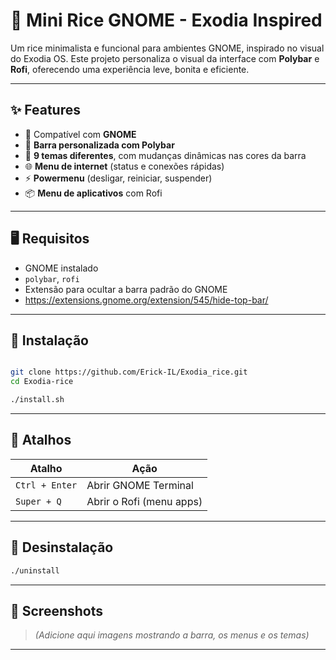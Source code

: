 # 🐧 Mini Rice GNOME - Exodia Inspired

Um rice minimalista e funcional para ambientes GNOME, inspirado no visual do Exodia OS. Este projeto personaliza o visual da interface com **Polybar** e **Rofi**, oferecendo uma experiência leve, bonita e eficiente.

---

## ✨ Features

- 🎯 Compatível com **GNOME**
- 🧩 **Barra personalizada com Polybar**
- 🎨 **9 temas diferentes**, com mudanças dinâmicas nas cores da barra
- 🌐 **Menu de internet** (status e conexões rápidas)
- ⚡ **Powermenu** (desligar, reiniciar, suspender)
- 📦 **Menu de aplicativos** com Rofi

---

## 🖥️ Requisitos

- GNOME instalado
- `polybar`, `rofi`
- Extensão para ocultar a barra padrão do GNOME
- https://extensions.gnome.org/extension/545/hide-top-bar/
---

## 🚀 Instalação

```bash

git clone https://github.com/Erick-IL/Exodia_rice.git
cd Exodia-rice

./install.sh

```

---


## 🧠 Atalhos

| Atalho           | Ação                        |
|------------------|-----------------------------|
| `Ctrl + Enter`   | Abrir GNOME Terminal        |
| `Super + Q`      | Abrir o Rofi (menu apps)    |
---

## 🧹 Desinstalação

```bash
./uninstall
```

---

## 📸 Screenshots

> *(Adicione aqui imagens mostrando a barra, os menus e os temas)*

---

